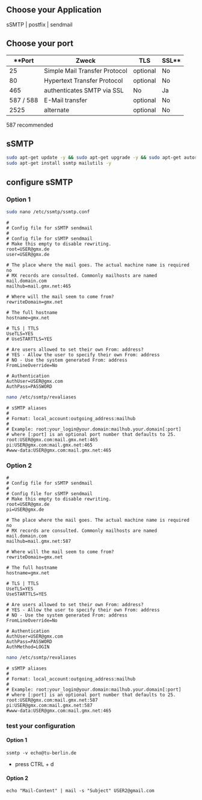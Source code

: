 ## Choose your Application
sSMTP | postfix | sendmail

## Choose your port

**Port    | Zweck                           |  TLS     | SSL**
----------|---------------------------------|----------|------
25        | Simple Mail Transfer Protocol   | optional | No
80        | Hypertext Transfer Protocol     | optional | No
465       | authenticates SMTP via SSL      | No       | Ja
587 / 588 | E-Mail transfer                 | optional | No
2525      | alternate                       | optional | No

587 recommended

## sSMTP
```bash
sudo apt-get update -y && sudo apt-get upgrade -y && sudo apt-get autoremove -y
sudo apt-get install ssmtp mailutils -y
```

## configure sSMTP
### Option 1
```bash
sudo nano /etc/ssmtp/ssmtp.conf
```
```nano
#
# Config file for sSMTP sendmail  
#
# Config file for sSMTP sendmail  
# Make this empty to disable rewriting. 
root=USER@gmx.de 
user=USER@gmx.de

# The place where the mail goes. The actual machine name is required no  
# MX records are consulted. Commonly mailhosts are named mail.domain.com 
mailhub=mail.gmx.net:465

# Where will the mail seem to come from? 
rewriteDomain=gmx.net    

# The full hostname 
hostname=gmx.net

# TLS | TTLS
UseTLS=YES 
# UseSTARTTLS=YES 

# Are users allowed to set their own From: address?
# YES - Allow the user to specify their own From: address 
# NO - Use the system generated From: address
FromLineOverride=No     

# Authentication
AuthUser=USER@gmx.com
AuthPass=PASSWORD
```
```bash
nano /etc/ssmtp/revaliases
```
```nano
# sSMTP aliases 
#
# Format: local_account:outgoing_address:mailhub 
#
# Example: root:your_login@your.domain:mailhub.your.domain[:port]
# where [:port] is an optional port number that defaults to 25.
root:USER@gmx.com:mail.gmx.net:465
pi:USER@gmx.com:mail.gmx.net:465
#www-data:USER@gmx.com:mail.gmx.net:465
```

### Option 2
```nano
#
# Config file for sSMTP sendmail  
#
# Config file for sSMTP sendmail  
# Make this empty to disable rewriting. 
root=USER@gmx.de 
pi=USER@gmx.de

# The place where the mail goes. The actual machine name is required no  
# MX records are consulted. Commonly mailhosts are named mail.domain.com 
mailhub=mail.gmx.net:587

# Where will the mail seem to come from? 
rewriteDomain=gmx.net    

# The full hostname 
hostname=gmx.net

# TLS | TTLS
UseTLS=YES 
UseSTARTTLS=YES 

# Are users allowed to set their own From: address?
# YES - Allow the user to specify their own From: address 
# NO - Use the system generated From: address
FromLineOverride=No     

# Authentication
AuthUser=USER@gmx.com
AuthPass=PASSWORD
AuthMethod=LOGIN
```
```bash
nano /etc/ssmtp/revaliases
```
```nano
# sSMTP aliases 
#
# Format: local_account:outgoing_address:mailhub 
#
# Example: root:your_login@your.domain:mailhub.your.domain[:port]
# where [:port] is an optional port number that defaults to 25.
root:USER@gmx.com:mail.gmx.net:587
pi:USER@gmx.com:mail.gmx.net:587
#www-data:USER@gmx.com:mail.gmx.net:465
```

### test your configuration
#### Option 1
```
ssmtp -v echo@tu-berlin.de
```
- press CTRL + d

#### Option 2
```
echo "Mail-Content" | mail -s "Subject" USER2@gmail.com
```

